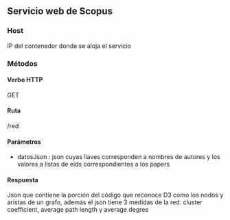 ## Servicio web de Scopus

### Host
IP del contenedor donde se aloja el servicio

### Métodos

#### Verbo HTTP
GET

#### Ruta
/red

#### Parámetros
- datosJson : json cuyas llaves corresponden a nombres de autores y los valores a listas de eids correspondientes a los papers 

#### Respuesta
Json que contiene la porción del código que reconoce D3 como los nodos y aristas de un grafo, además el json tiene 3 medidas de la red: 
cluster coefficient, average path length y average degree





